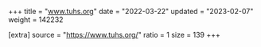 +++
title = "www.tuhs.org"
date = "2022-03-22"
updated = "2023-02-07"
weight = 142232

[extra]
source = "https://www.tuhs.org/"
ratio = 1
size = 139
+++
